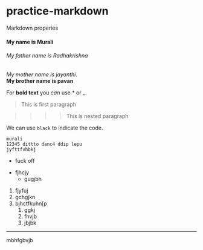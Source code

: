 # practice-markdown
Markdown properies

#### My name is Murali
###### My father name is Radhakrishna 
*My mother name is jayanthi*. <br>
**My brother name is pavan**

For **bold text** you _can_ use * or _.
>This is first paragraph

>>>>This is nested paragraph

We can use `black` to indicate the code.
```
murali 
12345 dittto danc4 ddip lepu
jyfttfvhbkj
```
* fuck off
- fjhcjy
  - gugjbh

1. fjyfuj
2. gchgjkn
6. bjhctfkuhn[p
   1. ggkj
   6. fhvjb
   7. jbjbk
---
mbhfgbvjb
    
  

